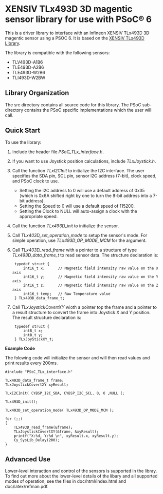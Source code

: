 # XENSIV TLx493D 3D magentic sensor library for use with PSoC® 6

This is a driver library to interface with an Infineon XENSIV TLx493D 3D magentic sensor using a PSOC 6. It is based on the [XENSIV TLx493D Library](https://www.infineon.com/cms/en/product/sensor/magnetic-sensors/magnetic-position-sensors/3d-magnetics/#!tools).

The library is compatible with the following sensors:
- TLV493D-A1B6
- TLE493D-A2B6
- TLE493D-W2B6
- TLI493D-W2BW

## Library Organization

The src directory contains all source code for this library. The PSoC sub-directory contains the PSoC specific implementations which the user will call.

## Quick Start

To use the library:

1. Include the header file *PSoC\_TLx\_interface.h*.

2. If you want to use Joystick position calculations, include *TLxJoystick.h*.

3. Call the function *TLxI2CInit* to initialize the I2C interface. The user specifies the SDA pin, SCL pin, sensor I2C address (7-bit), clock speed, and PSoC clock to use.

    - Setting the I2C address to 0 will use a default address of 0x35 (which is 0x6A shifted right by one to turn the 8-bit address into a 7-bit address).
    - Setting the Speed to 0 will use a default speed of 115200.
    - Setting the Clock to NULL will auto-assign a clock with the appropriate speed.

4. Call the function *TLx493D\_init* to initialize the sensor.

5. Call *TLx403D\_set\_operation\_mode* to setup the sensor's mode. For simple operation, use *TLx493D\_OP\_MODE\_MCM* for the argument.

6. Call *TLx403D\_read\_frame* with a pointer to a structure of type *TLx493D\_data\_frame\_t* to read sensor data. The structure declaration is:

        typedef struct {
            int16_t x;      // Magnetic field intensity raw value on the X axis
            int16_t y;      // Magnetic field intensity raw value on the Y axis
            int16_t z;      // Magnetic field intensity raw value on the Z axis
            int16_t temp;   // Raw Temperature value
        } TLx493D_data_frame_t;

7. Call *TLxJoystickCovertXY* wioth a pointer top the frame and a pointer to a result structure to convert the frame into Joystick X and Y position. The result structure declaration is:

        typedef struct {
            int8_t x;
            int8_t y;
        } TLxJoyStickXY_t;

**Example Code**

The folowing code will initialize the sensor and will then read values and print results every 200ms.

    #include "PSoC_TLx_interface.h"

    TLx493D_data_frame_t frame;
    TLxJoystickCovertXY xyResult;

    TLxI2CInit( CYBSP_I2C_SDA, CYBSP_I2C_SCL, 0, 0 ,NULL );

    TLx493D_init();

    TLx493D_set_operation_mode( TLx493D_OP_MODE_MCM );

    for (;;)
    {
        TLx493D_read_frame(&frame);
        TLxJoystickCovertXY(&frame, &xyResult);
        printf("X:%d, Y:%d \n", xyResult.x, xyResult.y);
        Cy_SysLib_Delay(200);
    }

## Advanced Use

Lower-level interaction and control of the sensors is supported in the libray. To find out more about the lower-level details of the libary and all supported modes of operation, see the files in doc/html/index.html and doc/latex/refman.pdf.
